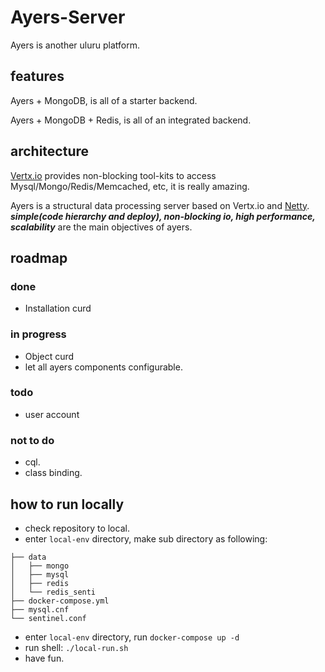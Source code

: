 # Ayers-Server
Ayers is another uluru platform.

## features
Ayers + MongoDB, is all of a starter backend.

Ayers + MongoDB + Redis, is all of an integrated backend.

## architecture
[Vertx.io](https://vertx.io/) provides non-blocking tool-kits to access Mysql/Mongo/Redis/Memcached, etc, it is really amazing.

Ayers is a structural data processing server based on Vertx.io and [Netty](https://netty.io/).
***simple(code hierarchy and deploy), non-blocking io, high performance, scalability*** are the main objectives of ayers.

## roadmap

### done
- Installation curd

### in progress
- Object curd
- let all ayers components configurable.

### todo
- user account

### not to do
- cql.
- class binding.

## how to run locally
- check repository to local.
- enter `local-env` directory, make sub directory as following:
```$xslt
├── data
│   ├── mongo
│   ├── mysql
│   ├── redis
│   └── redis_senti
├── docker-compose.yml
├── mysql.cnf
└── sentinel.conf
```
- enter `local-env` directory, run `docker-compose up -d`
- run shell: `./local-run.sh`
- have fun.